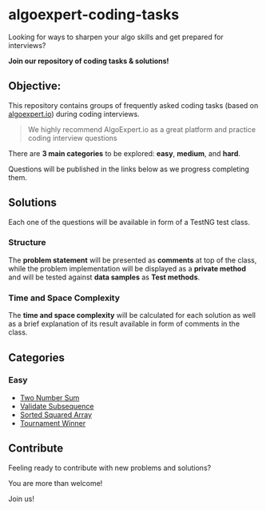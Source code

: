 # algoexpert-coding-tasks
Looking for ways to sharpen your algo skills and get prepared for interviews? 

**Join our repository of coding tasks & solutions!**

## Objective:
This repository contains groups of frequently asked coding tasks (based on [algoexpert.io](https://www.algoexpert.io/)) during coding interviews.

> We highly recommend AlgoExpert.io as a great platform and practice coding interview questions

There are **3 main categories** to be explored: **easy**, **medium**, and **hard**.

Questions will be published in the links below as we progress completing them.

## Solutions
Each one of the questions will be available in form of a TestNG test class.

### Structure
The **problem statement** will be presented as **comments** at top of the class, while the problem implementation
will be displayed as a **private method** and will be tested against **data samples** as **Test methods**.

### Time and Space Complexity
The **time and space complexity** will be calculated for each solution as well as a brief explanation of its result available in form of comments in the class.

## Categories
### Easy

- [Two Number Sum](https://github.com/vinipx/algoexpert-coding-tasks/blob/main/src/test/java/easy/TwoNumberSumTest.java)
- [Validate Subsequence](https://github.com/vinipx/algoexpert-coding-tasks/blob/main/src/test/java/easy/ValidateSubsequenceTest.java)
- [Sorted Squared Array](https://github.com/vinipx/algoexpert-coding-tasks/blob/main/src/test/java/easy/SortedSquaredArrayTest.java)
- [Tournament Winner](https://github.com/vinipx/algoexpert-coding-tasks/blob/main/src/test/java/easy/TournamentWinnerTest.java)

## Contribute

Feeling ready to contribute with new problems and solutions? 

You are more than welcome! 

Join us! 